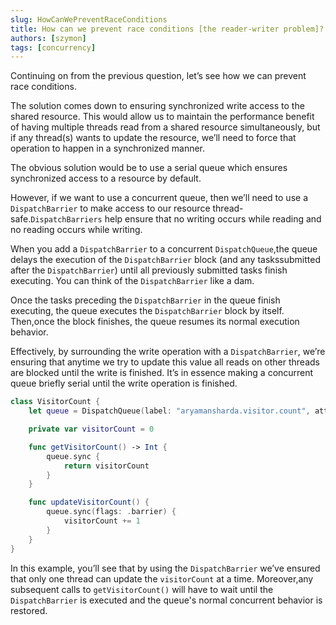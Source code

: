 ```yaml
---
slug: HowCanWePreventRaceConditions
title: How can we prevent race conditions [the reader-writer problem]?
authors: [szymon]
tags: [concurrency]
---
```


Continuing on from the previous question, let’s see how we can prevent race conditions.

The solution comes down to ensuring synchronized write access to the shared resource. This would allow us to maintain the performance benefit of having multiple threads read from a shared resource simultaneously, but if any thread(s) wants to update the resource, we’ll need
to force that operation to happen in a synchronized manner.

The obvious solution would be to use a serial queue which ensures synchronized access to a resource by default.

However, if we want to use a concurrent queue, then we’ll need to use a `DispatchBarrier` to make access to our resource thread-safe.`DispatchBarriers` help ensure that no writing occurs while reading and no reading occurs while writing.

When you add a `DispatchBarrier` to a concurrent `DispatchQueue`,the queue delays the execution of the `DispatchBarrier` block (and any taskssubmitted after the `DispatchBarrier`) until all previously submitted tasks finish executing. You can think of the `DispatchBarrier` like a dam.

Once the tasks preceding the `DispatchBarrier` in the queue finish executing, the queue executes the `DispatchBarrier` block by itself. Then,once the block finishes, the queue resumes its normal execution behavior.

Effectively, by surrounding the write operation with a `DispatchBarrier`, we’re ensuring that anytime we try to update this value all reads on other threads are blocked until the write is finished. It’s in essence making a concurrent queue briefly serial until the write operation is finished.

```swift
class VisitorCount {
    let queue = DispatchQueue(label: "aryamansharda.visitor.count", attributes: .concurrent)

    private var visitorCount = 0

    func getVisitorCount() -> Int {
        queue.sync {
            return visitorCount
        }
    }

    func updateVisitorCount() {
        queue.sync(flags: .barrier) {
            visitorCount += 1
        }
    }
}
``` 

In this example, you’ll see that by using the `DispatchBarrier` we’ve ensured that only one thread can update the `visitorCount` at a time. Moreover,any subsequent calls to
`getVisitorCount()` will have to wait until the `DispatchBarrier` is executed and the queue's normal concurrent behavior is restored.
